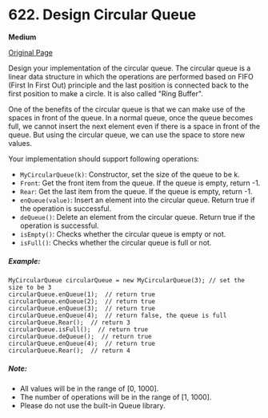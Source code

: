 # 622. Design Circular Queue

**Medium**

[Original Page](https://leetcode.com/problems/design-circular-queue/)

Design your implementation of the circular queue. The circular queue is a linear data structure in which the operations are performed based on FIFO (First In First Out) principle and the last position is connected back to the first position to make a circle. It is also called "Ring Buffer".

One of the benefits of the circular queue is that we can make use of the spaces in front of the queue. In a normal queue, once the queue becomes full, we cannot insert the next element even if there is a space in front of the queue. But using the circular queue, we can use the space to store new values.

Your implementation should support following operations:

- `MyCircularQueue(k)`: Constructor, set the size of the queue to be k.
- `Front`: Get the front item from the queue. If the queue is empty, return -1.
- `Rear`: Get the last item from the queue. If the queue is empty, return -1.
- `enQueue(value)`: Insert an element into the circular queue. Return true if the operation is successful.
- `deQueue()`: Delete an element from the circular queue. Return true if the operation is successful.
- `isEmpty()`: Checks whether the circular queue is empty or not.
- `isFull()`: Checks whether the circular queue is full or not.

##### Example:
```
MyCircularQueue circularQueue = new MyCircularQueue(3); // set the size to be 3
circularQueue.enQueue(1);  // return true
circularQueue.enQueue(2);  // return true
circularQueue.enQueue(3);  // return true
circularQueue.enQueue(4);  // return false, the queue is full
circularQueue.Rear();  // return 3
circularQueue.isFull();  // return true
circularQueue.deQueue();  // return true
circularQueue.enQueue(4);  // return true
circularQueue.Rear();  // return 4
```

##### Note:
- All values will be in the range of [0, 1000].
- The number of operations will be in the range of [1, 1000].
- Please do not use the built-in Queue library.
